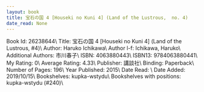 ```yaml
---
layout: book
title: 宝石の国 4 [Houseki no Kuni 4] (Land of the Lustrous,  no. 4)
date_read: None
---
```


Book Id: 26238644\ 
Title: 宝石の国 4 [Houseki no Kuni 4] (Land of the Lustrous, #4)\ 
Author: Haruko Ichikawa\ 
Author l-f: Ichikawa, Haruko\ 
Additional Authors: 市川春子\ 
ISBN: 4063880443\ 
ISBN13: 9784063880441\ 
My Rating: 0\ 
Average Rating: 4.33\ 
Publisher: 講談社\ 
Binding: Paperback\ 
Number of Pages: 196\ 
Year Published: 2015\ 
Date Read: \ 
Date Added: 2019/10/15\ 
Bookshelves: kupka-wstydu\ 
Bookshelves with positions: kupka-wstydu (#240)\ 


